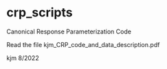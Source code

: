 # crp_scripts
Canonical Response Parameterization Code

Read the file kjm_CRP_code_and_data_description.pdf

kjm 8/2022

